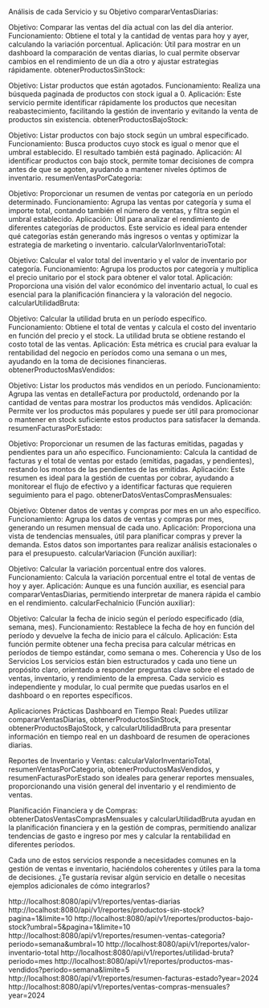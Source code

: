 Análisis de cada Servicio y su Objetivo
compararVentasDiarias:

Objetivo: Comparar las ventas del día actual con las del día anterior.
Funcionamiento: Obtiene el total y la cantidad de ventas para hoy y ayer, calculando la variación porcentual.
Aplicación: Útil para mostrar en un dashboard la comparación de ventas diarias, lo cual permite observar cambios en el rendimiento de un día a otro y ajustar estrategias rápidamente.
obtenerProductosSinStock:

Objetivo: Listar productos que están agotados.
Funcionamiento: Realiza una búsqueda paginada de productos con stock igual a 0.
Aplicación: Este servicio permite identificar rápidamente los productos que necesitan reabastecimiento, facilitando la gestión de inventario y evitando la venta de productos sin existencia.
obtenerProductosBajoStock:

Objetivo: Listar productos con bajo stock según un umbral especificado.
Funcionamiento: Busca productos cuyo stock es igual o menor que el umbral establecido. El resultado también está paginado.
Aplicación: Al identificar productos con bajo stock, permite tomar decisiones de compra antes de que se agoten, ayudando a mantener niveles óptimos de inventario.
resumenVentasPorCategoria:

Objetivo: Proporcionar un resumen de ventas por categoría en un período determinado.
Funcionamiento: Agrupa las ventas por categoría y suma el importe total, contando también el número de ventas, y filtra según el umbral establecido.
Aplicación: Útil para analizar el rendimiento de diferentes categorías de productos. Este servicio es ideal para entender qué categorías están generando más ingresos o ventas y optimizar la estrategia de marketing o inventario.
calcularValorInventarioTotal:

Objetivo: Calcular el valor total del inventario y el valor de inventario por categoría.
Funcionamiento: Agrupa los productos por categoría y multiplica el precio unitario por el stock para obtener el valor total.
Aplicación: Proporciona una visión del valor económico del inventario actual, lo cual es esencial para la planificación financiera y la valoración del negocio.
calcularUtilidadBruta:

Objetivo: Calcular la utilidad bruta en un período específico.
Funcionamiento: Obtiene el total de ventas y calcula el costo del inventario en función del precio y el stock. La utilidad bruta se obtiene restando el costo total de las ventas.
Aplicación: Esta métrica es crucial para evaluar la rentabilidad del negocio en períodos como una semana o un mes, ayudando en la toma de decisiones financieras.
obtenerProductosMasVendidos:

Objetivo: Listar los productos más vendidos en un período.
Funcionamiento: Agrupa las ventas en detalleFactura por productoId, ordenando por la cantidad de ventas para mostrar los productos más vendidos.
Aplicación: Permite ver los productos más populares y puede ser útil para promocionar o mantener en stock suficiente estos productos para satisfacer la demanda.
resumenFacturasPorEstado:

Objetivo: Proporcionar un resumen de las facturas emitidas, pagadas y pendientes para un año específico.
Funcionamiento: Calcula la cantidad de facturas y el total de ventas por estado (emitidas, pagadas, y pendientes), restando los montos de las pendientes de las emitidas.
Aplicación: Este resumen es ideal para la gestión de cuentas por cobrar, ayudando a monitorear el flujo de efectivo y a identificar facturas que requieren seguimiento para el pago.
obtenerDatosVentasComprasMensuales:

Objetivo: Obtener datos de ventas y compras por mes en un año específico.
Funcionamiento: Agrupa los datos de ventas y compras por mes, generando un resumen mensual de cada uno.
Aplicación: Proporciona una vista de tendencias mensuales, útil para planificar compras y prever la demanda. Estos datos son importantes para realizar análisis estacionales o para el presupuesto.
calcularVariacion (Función auxiliar):

Objetivo: Calcular la variación porcentual entre dos valores.
Funcionamiento: Calcula la variación porcentual entre el total de ventas de hoy y ayer.
Aplicación: Aunque es una función auxiliar, es esencial para compararVentasDiarias, permitiendo interpretar de manera rápida el cambio en el rendimiento.
calcularFechaInicio (Función auxiliar):

Objetivo: Calcular la fecha de inicio según el período especificado (día, semana, mes).
Funcionamiento: Restablece la fecha de hoy en función del período y devuelve la fecha de inicio para el cálculo.
Aplicación: Esta función permite obtener una fecha precisa para calcular métricas en períodos de tiempo estándar, como semana o mes.
Coherencia y Uso de los Servicios
Los servicios están bien estructurados y cada uno tiene un propósito claro, orientado a responder preguntas clave sobre el estado de ventas, inventario, y rendimiento de la empresa. Cada servicio es independiente y modular, lo cual permite que puedas usarlos en el dashboard o en reportes específicos.

Aplicaciones Prácticas
Dashboard en Tiempo Real: Puedes utilizar compararVentasDiarias, obtenerProductosSinStock, obtenerProductosBajoStock, y calcularUtilidadBruta para presentar información en tiempo real en un dashboard de resumen de operaciones diarias.

Reportes de Inventario y Ventas: calcularValorInventarioTotal, resumenVentasPorCategoria, obtenerProductosMasVendidos, y resumenFacturasPorEstado son ideales para generar reportes mensuales, proporcionando una visión general del inventario y el rendimiento de ventas.

Planificación Financiera y de Compras: obtenerDatosVentasComprasMensuales y calcularUtilidadBruta ayudan en la planificación financiera y en la gestión de compras, permitiendo analizar tendencias de gasto e ingreso por mes y calcular la rentabilidad en diferentes períodos.

Cada uno de estos servicios responde a necesidades comunes en la gestión de ventas e inventario, haciéndolos coherentes y útiles para la toma de decisiones. ¿Te gustaría revisar algún servicio en detalle o necesitas ejemplos adicionales de cómo integrarlos?



http://localhost:8080/api/v1/reportes/ventas-diarias
http://localhost:8080/api/v1/reportes/productos-sin-stock?pagina=1&limite=10
http://localhost:8080/api/v1/reportes/productos-bajo-stock?umbral=5&pagina=1&limite=10
http://localhost:8080/api/v1/reportes/resumen-ventas-categoria?periodo=semana&umbral=10
http://localhost:8080/api/v1/reportes/valor-inventario-total
http://localhost:8080/api/v1/reportes/utilidad-bruta?periodo=mes
http://localhost:8080/api/v1/reportes/productos-mas-vendidos?periodo=semana&limite=5
http://localhost:8080/api/v1/reportes/resumen-facturas-estado?year=2024
http://localhost:8080/api/v1/reportes/ventas-compras-mensuales?year=2024


